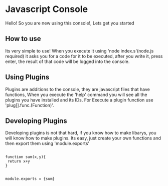<h1>Javascript Console</h1>


<p>Hello! So you are new using this console!, Lets get you started</p>



<h2>How to use</h2>

<p>
  Its very simple to use!
  When you execute it using 'node index.s'(node.js required) it asks you for a code for it to be executed, after you write it, press enter,
  the result of that code will be logged into the console.
</p>

<h2>Using Plugins</h2>

<p>
  Plugins are additions to the console, they are javascript files that have functions,
  When you execute the 'help' command you will see all the plugins you have installed and its IDs.
  For Execute a plugin function use 'plug[<ID>].func.(Function)'.
</p>

<h2>Developing Plugins</h2>

<p>
  Developing plugins is not that hard, if you know how to make libarys, you will know how to make plugins.
  Its easy, just create your own functions and then export them using 'module.exports'
</p>
<code>
function sum(x,y){
 return x+y
}

module.exports = {sum}
</code>
